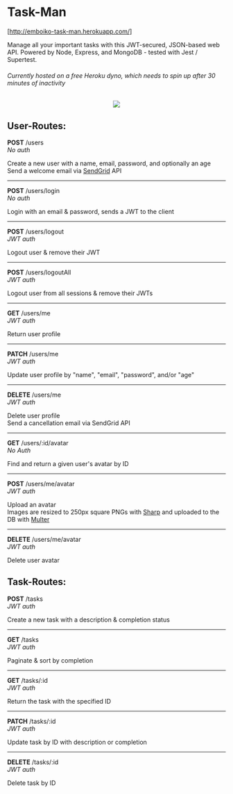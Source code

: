# Task-Man

[http://emboiko-task-man.herokuapp.com/]

Manage all your important tasks with this JWT-secured, JSON-based web API. Powered by Node, Express, and MongoDB - tested with Jest / Supertest. 

###### Currently hosted on a free Heroku dyno, which needs to spin up after 30 minutes of inactivity

<div align="center">
	<img src="http://www.emboiko.com/img/portfolio/task.png">
</div>


## User-Routes:

**POST** /users 
<br>
*No auth*

Create a new user with a name, email, password, and optionally an age
<br>Send a welcome email via [SendGrid](https://sendgrid.com/) API

---

**POST** /users/login 
<br>
*No auth*

Login with an email & password, sends a JWT to the client

---

**POST** /users/logout 
<br>
*JWT auth*

Logout user & remove their JWT

---

**POST** /users/logoutAll 
<br>
*JWT auth*

Logout user from all sessions & remove their JWTs

---

**GET** /users/me 
<br>
*JWT auth*

Return user profile

---

**PATCH** /users/me 
<br>
*JWT auth*

Update user profile by "name", "email", "password", and/or "age"

---

**DELETE** /users/me 
<br>
*JWT auth*

Delete user profile
<br>Send a cancellation email via SendGrid API

---

**GET** /users/:id/avatar
*<br>No Auth*

Find and return a given user's avatar by ID

---

**POST** /users/me/avatar 
<br>
*JWT auth*

Upload an avatar
<br>Images are resized to 250px square PNGs with [Sharp](https://www.npmjs.com/package/sharp) and uploaded to the DB with [Multer](https://www.npmjs.com/package/multer)

---

**DELETE** /users/me/avatar 
<br>
*JWT auth*

Delete user avatar


## Task-Routes:

**POST** /tasks 
<br>
*JWT auth*

Create a new task with a description & completion status

---

**GET** /tasks 
<br>
*JWT auth*

Paginate & sort by completion

---

**GET** /tasks/:id 
<br>
*JWT auth*

Return the task with the specified ID

---

**PATCH** /tasks/:id 
<br>
*JWT auth*

Update task by ID with description or completion

---

**DELETE** /tasks/:id 
<br>
*JWT auth*

Delete task by ID


